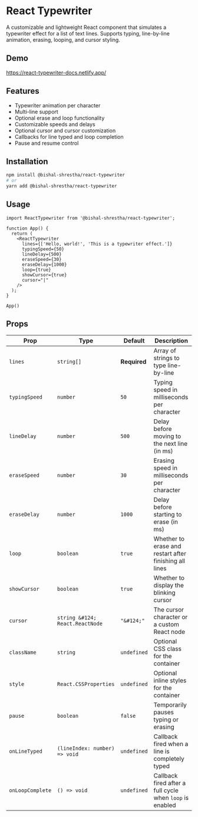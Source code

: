 # React Typewriter
A customizable and lightweight React component that simulates a typewriter effect for a list of text lines. Supports typing, line-by-line animation, erasing, looping, and cursor styling.

## Demo
https://react-typewriter-docs.netlify.app/

## Features
- Typewriter animation per character
- Multi-line support
- Optional erase and loop functionality
- Customizable speeds and delays
- Optional cursor and cursor customization
- Callbacks for line typed and loop completion
- Pause and resume control

## Installation
```bash
npm install @bishal-shrestha/react-typewriter
# or
yarn add @bishal-shrestha/react-typewriter
```

## Usage
```tsx
import ReactTypewriter from '@bishal-shrestha/react-typewriter';

function App() {
  return (
    <ReactTypewriter
      lines={['Hello, world!', 'This is a typewriter effect.']}
      typingSpeed={50}
      lineDelay={500}
      eraseSpeed={30}
      eraseDelay={1000}
      loop={true}
      showCursor={true}
      cursor="|"
    />
  );
}

App()
```
## Props
| Prop             | Type                            | Default     | Description                                                                 |
|------------------|----------------------------------|-------------|-----------------------------------------------------------------------------|
| `lines`          | `string[]`                       | **Required**| Array of strings to type line-by-line                                       |
| `typingSpeed`    | `number`                         | `50`        | Typing speed in milliseconds per character                                  |
| `lineDelay`      | `number`                         | `500`       | Delay before moving to the next line (in ms)                                |
| `eraseSpeed`     | `number`                         | `30`        | Erasing speed in milliseconds per character                                 |
| `eraseDelay`     | `number`                         | `1000`      | Delay before starting to erase (in ms)                                      |
| `loop`           | `boolean`                        | `true`      | Whether to erase and restart after finishing all lines                      |
| `showCursor`     | `boolean`                        | `true`      | Whether to display the blinking cursor                                      |
| `cursor`         | `string &#124; React.ReactNode` | `"&#124;"` | The cursor character or a custom React node |
| `className`      | `string`                         | `undefined` | Optional CSS class for the container                                        |
| `style`          | `React.CSSProperties`            | `undefined` | Optional inline styles for the container                                    |
| `pause`          | `boolean`                        | `false`     | Temporarily pauses typing or erasing                                        |
| `onLineTyped`    | `(lineIndex: number) => void`    | `undefined` | Callback fired when a line is completely typed                              |
| `onLoopComplete` | `() => void`                     | `undefined` | Callback fired after a full cycle when `loop` is enabled                    |

